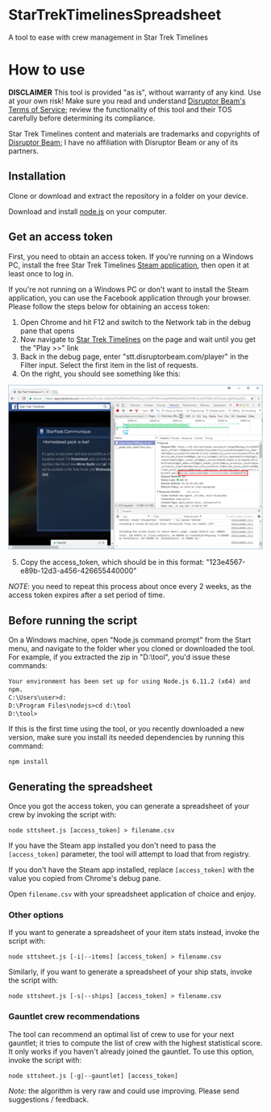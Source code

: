 # StarTrekTimelinesSpreadsheet
A tool to ease with crew management in Star Trek Timelines

# How to use

**DISCLAIMER** This tool is provided "as is", without warranty of any kind. Use at your own risk! Make sure you read and understand [Disruptor Beam's Terms of Service](https://www.disruptorbeam.com/tos/); review the functionality of this tool and their TOS carefully before determining its compliance.

Star Trek Timelines content and materials are trademarks and copyrights of [Disruptor Beam](https://www.disruptorbeam.com/games/star-trek-timelines/); I have no affiliation with Disruptor Beam or any of its partners.

## Installation
Clone or download and extract the repository in a folder on your device.

Download and install [node.js](https://nodejs.org/) on your computer.

## Get an access token
First, you need to obtain an access token. If you're running on a Windows PC, install the free Star Trek Timelines [Steam application](http://store.steampowered.com/app/600750/Star_Trek_Timelines/), then open it at least once to log in.

If you're not running on a Windows PC or don't want to install the Steam application, you can use the Facebook application through your browser. Please follow the steps below for obtaining an access token:

1. Open Chrome and hit F12 and switch to the Network tab in the debug pane that opens
2. Now navigate to [Star Trek Timelines](https://apps.facebook.com/sttimelines) on the page and wait until you get the "Play >>" link
3. Back in the debug page, enter "stt.disruptorbeam.com/player" in the Filter input. Select the first item in the list of requests.
4. On the right, you should see something like this:

![Screenshot](/screenshot.png "Screenshot")

5. Copy the access_token, which should be in this format: "123e4567-e89b-12d3-a456-426655440000"

*NOTE*: you need to repeat this process about once every 2 weeks, as the access token expires after a set period of time.

## Before running the script

On a Windows machine, open "Node.js command prompt" from the Start menu, and navigate to the folder wher you cloned or downloaded the tool. For example, if you extracted the zip in "D:\tool", you'd issue these commands:

```
Your environment has been set up for using Node.js 6.11.2 (x64) and npm.
C:\Users\user>d:
D:\Program Files\nodejs>cd d:\tool
D:\tool>
```

If this is the first time using the tool, or you recently downloaded a new version, make sure you install its needed dependencies by running this command:
```
npm install
```

## Generating the spreadsheet
Once you got the access token, you can generate a spreadsheet of your crew by invoking the script with:
```
node sttsheet.js [access_token] > filename.csv
```

If you have the Steam app installed you don't need to pass the `[access_token]` parameter, the tool will attempt to load that from registry.

If you don't have the Steam app installed, replace `[access_token]` with the value you copied from Chrome's debug pane.

Open `filename.csv` with your spreadsheet application of choice and enjoy.

### Other options
If you want to generate a spreadsheet of your item stats instead, invoke the script with:
```
node sttsheet.js [-i|--items] [access_token] > filename.csv
```

Similarly, if you want to generate a spreadsheet of your ship stats, invoke the script with:
```
node sttsheet.js [-s|--ships] [access_token] > filename.csv
```

### Gauntlet crew recommendations
The tool can recommend an optimal list of crew to use for your next gauntlet; it tries to compute the list of crew with the highest statistical score. It only works if you haven't already joined the gauntlet. To use this option, invoke the script with:
```
node sttsheet.js [-g|--gauntlet] [access_token]
```
*Note*: the algorithm is very raw and could use improving. Please send suggestions / feedback.
